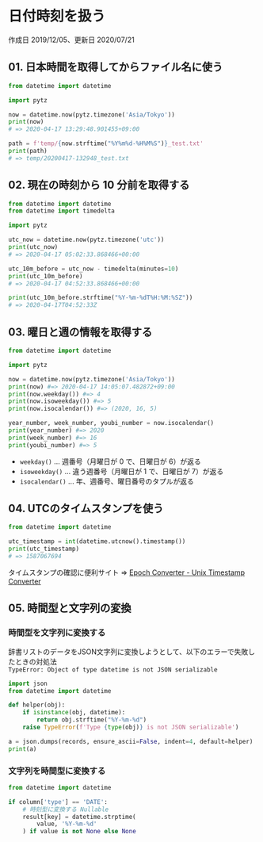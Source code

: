 # 日付時刻を扱う

作成日 2019/12/05、更新日 2020/07/21

## 01. 日本時間を取得してからファイル名に使う

```python
from datetime import datetime

import pytz

now = datetime.now(pytz.timezone('Asia/Tokyo'))
print(now)
# => 2020-04-17 13:29:48.901455+09:00

path = f'temp/{now.strftime("%Y%m%d-%H%M%S")}_test.txt'
print(path)
# => temp/20200417-132948_test.txt
```

## 02. 現在の時刻から 10 分前を取得する

```python
from datetime import datetime
from datetime import timedelta

import pytz

utc_now = datetime.now(pytz.timezone('utc'))
print(utc_now)
# => 2020-04-17 05:02:33.868466+00:00

utc_10m_before = utc_now - timedelta(minutes=10)
print(utc_10m_before)
# => 2020-04-17 04:52:33.868466+00:00

print(utc_10m_before.strftime("%Y-%m-%dT%H:%M:%SZ"))
# => 2020-04-17T04:52:33Z
```

## 03. 曜日と週の情報を取得する

```python
from datetime import datetime

import pytz

now = datetime.now(pytz.timezone('Asia/Tokyo'))
print(now) #=> 2020-04-17 14:05:07.482872+09:00
print(now.weekday()) #=> 4
print(now.isoweekday()) #=> 5
print(now.isocalendar()) #=> (2020, 16, 5)

year_number, week_number, youbi_number = now.isocalendar()
print(year_number) #=> 2020
print(week_number) #=> 16
print(youbi_number) #=> 5
```

- `weekday()` ... 週番号（月曜日が 0 で、日曜日が 6）が返る
- `isoweekday()` ... 違う週番号（月曜日が 1 で、日曜日が 7）が返る
- `isocalendar()` ... 年、週番号、曜日番号のタプルが返る

## 04. UTCのタイムスタンプを使う

```python
from datetime import datetime

utc_timestamp = int(datetime.utcnow().timestamp())
print(utc_timestamp)
# => 1587067694
```

タイムスタンプの確認に便利サイト => [Epoch Converter \- Unix Timestamp Converter](https://www.epochconverter.com/)

## 05. 時間型と文字列の変換

### 時間型を文字列に変換する

辞書リストのデータをJSON文字列に変換しようとして、以下のエラーで失敗したときの対処法\
`TypeError: Object of type datetime is not JSON serializable`

```python
import json
from datetime import datetime

def helper(obj):
    if isinstance(obj, datetime):
        return obj.strftime("%Y-%m-%d")
    raise TypeError(f'Type {type(obj)} is not JSON serializable')

a = json.dumps(records, ensure_ascii=False, indent=4, default=helper)
print(a)
```

### 文字列を時間型に変換する

```python
from datetime import datetime

if column['type'] == 'DATE':
    # 時刻型に変換する Nullable
    result[key] = datetime.strptime(
        value, '%Y-%m-%d'
    ) if value is not None else None
```
